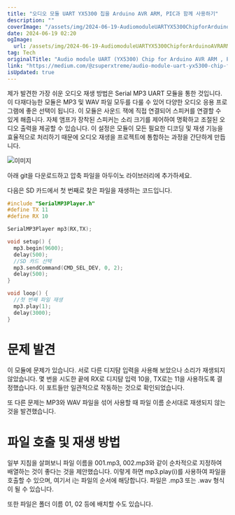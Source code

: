```yaml
---
title: "오디오 모듈 UART YX5300 칩을 Arduino AVR ARM, PIC과 함께 사용하기"
description: ""
coverImage: "/assets/img/2024-06-19-AudiomoduleUARTYX5300ChipforArduinoAVRARMPIC_0.png"
date: 2024-06-19 02:20
ogImage: 
  url: /assets/img/2024-06-19-AudiomoduleUARTYX5300ChipforArduinoAVRARMPIC_0.png
tag: Tech
originalTitle: "Audio module UART (YX5300) Chip for Arduino AVR ARM , PIC"
link: "https://medium.com/@zsuperxtreme/audio-module-uart-yx5300-chip-for-arduino-avr-arm-pic-280399af9c77"
isUpdated: true
---
```






제가 발견한 가장 쉬운 오디오 재생 방법은 Serial MP3 UART 모듈을 통한 것입니다. 이 다재다능한 모듈은 MP3 및 WAV 파일 모두를 다룰 수 있어 다양한 오디오 응용 프로그램에 좋은 선택이 됩니다. 이 모듈은 사운드 잭에 직접 연결되어 스피커를 연결할 수 있게 해줍니다. 자체 앰프가 장착된 스피커는 소리 크기를 제어하여 명확하고 조절된 오디오 출력을 제공할 수 있습니다. 이 설정은 모듈이 모든 필요한 디코딩 및 재생 기능을 효율적으로 처리하기 때문에 오디오 재생을 프로젝트에 통합하는 과정을 간단하게 만듭니다.

![이미지](/assets/img/2024-06-19-AudiomoduleUARTYX5300ChipforArduinoAVRARMPIC_0.png)

아래 git을 다운로드하고 압축 파일을 아두이노 라이브러리에 추가하세요.

다음은 SD 카드에서 첫 번째로 찾은 파일을 재생하는 코드입니다.

<div class="content-ad"></div>

```cpp
#include "SerialMP3Player.h"
#define TX 11
#define RX 10

SerialMP3Player mp3(RX,TX);

void setup() {
  mp3.begin(9600);      
  delay(500);            
  //SD 카드 선택
  mp3.sendCommand(CMD_SEL_DEV, 0, 2);   
  delay(500);         
}

void loop() {
  //첫 번째 파일 재생
  mp3.play(1);    
  delay(3000);   
}
```

# 문제 발견

이 모듈에 문제가 있습니다. 서로 다른 디지턈 입력을 사용해 보았으나 소리가 재생되지 않았습니다. 몇 번을 시도한 끝에 RX로 디지턈 입력 10을, TX로는 11을 사용하도록 결정했습니다. 이 포트들만 일관적으로 작동하는 것으로 확인되었습니다.

또 다른 문제는 MP3와 WAV 파일을 섞어 사용할 때 파일 이름 순서대로 재생되지 않는 것을 발견했습니다.

<div class="content-ad"></div>

# 파일 호출 및 재생 방법

일부 지침을 살펴보니 파일 이름을 001.mp3, 002.mp3와 같이 순차적으로 지정하여 배열하는 것이 좋다는 것을 제안했습니다. 이렇게 하면 mp3.play(i)를 사용하여 파일을 호출할 수 있으며, 여기서 i는 파일의 순서에 해당합니다. 파일은 .mp3 또는 .wav 형식이 될 수 있습니다.

또한 파일은 폴더 이름 01, 02 등에 배치할 수도 있습니다.